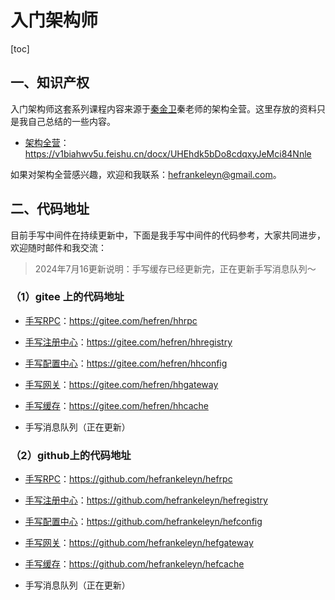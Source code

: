 # 入门架构师

[toc]

## 一、知识产权

入门架构师这套系列课程内容来源于[秦金卫](https://www.zhihu.com/people/kimmking/answers)秦老师的架构全营。这里存放的资料只是我自己总结的一些内容。

- [架构全营](https://v1biahwv5u.feishu.cn/docx/UHEhdk5bDo8cdqxyJeMci84Nnle)：https://v1biahwv5u.feishu.cn/docx/UHEhdk5bDo8cdqxyJeMci84Nnle

如果对架构全营感兴趣，欢迎和我联系：hefrankeleyn@gmail.com。

## 二、代码地址

目前手写中间件在持续更新中，下面是我手写中间件的代码参考，大家共同进步，欢迎随时邮件和我交流：

> 2024年7月16更新说明：手写缓存已经更新完，正在更新手写消息队列～

### （1）gitee 上的代码地址

- [手写RPC](https://gitee.com/hefren/hhrpc)：https://gitee.com/hefren/hhrpc
- [手写注册中心](https://gitee.com/hefren/hhregistry)：https://gitee.com/hefren/hhregistry

- [手写配置中心](https://gitee.com/hefren/hhconfig)：https://gitee.com/hefren/hhconfig
- [手写网关](https://gitee.com/hefren/hhgateway)：https://gitee.com/hefren/hhgateway
- [手写缓存](https://gitee.com/hefren/hhcache)：https://gitee.com/hefren/hhcache

- 手写消息队列（正在更新）

### （2）github上的代码地址

- [手写RPC](https://github.com/hefrankeleyn/hefrpc)：https://github.com/hefrankeleyn/hefrpc
- [手写注册中心](https://github.com/hefrankeleyn/hefregistry)：https://github.com/hefrankeleyn/hefregistry

- [手写配置中心](https://github.com/hefrankeleyn/hefconfig)：https://github.com/hefrankeleyn/hefconfig
- [手写网关](https://github.com/hefrankeleyn/hefgateway)：https://github.com/hefrankeleyn/hefgateway
- [手写缓存](https://github.com/hefrankeleyn/hefcache)：https://github.com/hefrankeleyn/hefcache

- 手写消息队列（正在更新）